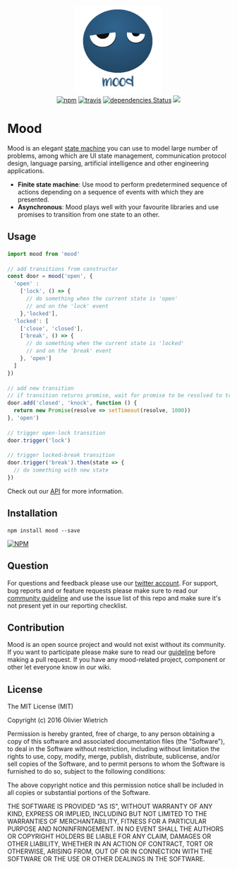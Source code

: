 
<p align="center">
  <img src="https://github.com/bredele/mood/blob/master/mood.png" width="200" height="200" alt="mood">
  <br>
  <a href="https://www.npmjs.org/package/mood"><img src="https://img.shields.io/npm/v/mood.svg?style=flat" alt="npm"></a>
  <a href="https://travis-ci.org/bredele/mood"><img src="https://travis-ci.org/bredele/mood.svg?branch=master" alt="travis"></a>
  <a href="https://david-dm.org/bredele/mood"><img src="https://david-dm.org/bredele/mood/status.svg" alt="dependencies Status"></a>
  <a href='https://github.com/bredele/contributing-guide/blob/master/guidelines.m'><img src="https://bredele.github.io/contributing-guide/community-pledge.svg"></a>
</p>


# Mood

Mood is an elegant [state machine](https://en.wikipedia.org/wiki/Finite-state_machine#Concepts_and_terminology) you can use to model large number of problems, among which are UI state management, communication protocol design, language parsing, artificial intelligence and other engineering applications.

  - **Finite state machine**: Use mood to perform predetermined sequence of actions depending on a sequence of events with which they are presented.
  - **Asynchronous**:  Mood plays well with your favourite libraries and use promises to transition from one state to an other.


## Usage

```js
import mood from 'mood'

// add transitions from constructor
const door = mood('open', {
  'open' :
    ['lock', () => {
      // do something when the current state is 'open'
      // and on the 'lock' event
    },'locked'],
  'locked': [
    ['close', 'closed'],
    ['break', () => {
      // do something when the current state is 'locked'
      // and on the 'break' event
    }, 'open']
  ]
})

// add new transition
// if transition returns promise, wait for promise to be resolved to trigger state change
door.add('closed', 'knock', function () {
  return new Promise(resolve => setTimeout(resolve, 1000))
}, 'open')

// trigger open-lock transition
door.trigger('lock')

// trigger locked-break transition
door.trigger('break').then(state => {
  // do something with new state
})
```

Check out our [API](/test) for more information.

## Installation

```shell
npm install mood --save
```

[![NPM](https://nodei.co/npm/mood.png)](https://nodei.co/npm/mood/)


## Question

For questions and feedback please use our [twitter account](https://twitter.com/bredeleca). For support, bug reports and or feature requests please make sure to read our
<a href="https://github.com/bredele/contributing-guide/blob/master/guidelines.md" target="_blank">community guideline</a> and use the issue list of this repo and make sure it's not present yet in our reporting checklist.

## Contribution

Mood is an open source project and would not exist without its community. If you want to participate please make sure to read our <a href="https://github.com/bredele/contributing-guide/blob/master/guidelines.md" target="_blank">guideline</a> before making a pull request. If you have any mood-related project, component or other let everyone know in our wiki.

## License

The MIT License (MIT)

Copyright (c) 2016 Olivier Wietrich

Permission is hereby granted, free of charge, to any person obtaining a copy
of this software and associated documentation files (the "Software"), to deal
in the Software without restriction, including without limitation the rights
to use, copy, modify, merge, publish, distribute, sublicense, and/or sell
copies of the Software, and to permit persons to whom the Software is
furnished to do so, subject to the following conditions:

The above copyright notice and this permission notice shall be included in all
copies or substantial portions of the Software.

THE SOFTWARE IS PROVIDED "AS IS", WITHOUT WARRANTY OF ANY KIND, EXPRESS OR
IMPLIED, INCLUDING BUT NOT LIMITED TO THE WARRANTIES OF MERCHANTABILITY,
FITNESS FOR A PARTICULAR PURPOSE AND NONINFRINGEMENT. IN NO EVENT SHALL THE
AUTHORS OR COPYRIGHT HOLDERS BE LIABLE FOR ANY CLAIM, DAMAGES OR OTHER
LIABILITY, WHETHER IN AN ACTION OF CONTRACT, TORT OR OTHERWISE, ARISING FROM,
OUT OF OR IN CONNECTION WITH THE SOFTWARE OR THE USE OR OTHER DEALINGS IN THE
SOFTWARE.
